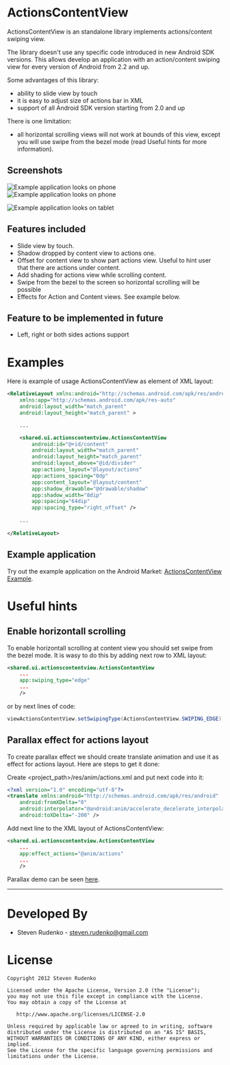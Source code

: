 ActionsContentView
===================

ActionsContentView is an standalone library implements actions/content swiping view.

The library doesn't use any specific code introduced in new Android SDK versions. This allows develop an application with an action/content swiping view for every version of Android from 2.2 and up.

Some advantages of this library:

* ability to slide view by touch
* it is easy to adjust size of actions bar in XML
* support of all Android SDK version starting from 2.0 and up

There is one limitation:

* all horizontal scrolling views will not work at bounds of this view, except you will use swipe from the bezel mode (read Useful hints for more information).

Screenshots
-----------

![Example application looks on phone][1]![Example application looks on phone][2]

![Example application looks on tablet][3]

Features included
-----------------
* Slide view by touch.
* Shadow dropped by content view to actions one.
* Offset for content view to show part actions view. Useful to hint user that there are actions under content.
* Add shading for actions view while scrolling content.
* Swipe from the bezel to the screen so horizontal scrolling will be possible
* Effects for Action and Content views. See example below.

Feature to be implemented in future
-----------------------------------
* Left, right or both sides actions support


Examples
=============

Here is example of usage ActionsContentView as element of XML layout:

```xml
<RelativeLayout xmlns:android="http://schemas.android.com/apk/res/android"
    xmlns:app="http://schemas.android.com/apk/res-auto"
    android:layout_width="match_parent"
    android:layout_height="match_parent" >

    ...

    <shared.ui.actionscontentview.ActionsContentView
        android:id="@+id/content"
        android:layout_width="match_parent"
        android:layout_height="match_parent"
        android:layout_above="@id/divider"
        app:actions_layout="@layout/actions"
        app:actions_spacing="0dp"
        app:content_layout="@layout/content"
        app:shadow_drawable="@drawable/shadow"
        app:shadow_width="8dip"
        app:spacing="64dip"
        app:spacing_type="right_offset" />
    
    ...
   
</RelativeLayout>
```
Example application
-------------------
Try out the example application on the Android Market: [ActionsContentView Example][4].

Useful hints
============

Enable horizontall scrolling
-------------
To enable horizontall scrolling at content view you should set swipe from the bezel mode.
It is wasy to do this by adding next row to XML layout:

```xml
<shared.ui.actionscontentview.ActionsContentView
    ...
    app:swiping_type="edge"
    ...
    />
```

or by next lines of code:

```java
viewActionsContentView.setSwipingType(ActionsContentView.SWIPING_EDGE);
```


Parallax effect for actions layout
-------------
To create parallax effect we should create translate animation and use it as effect for actions layout.
Here are steps to get it done:

Create <project_path>/res/anim/actions.xml and put next code into it:

```xml
<?xml version="1.0" encoding="utf-8"?>
<translate xmlns:android="http://schemas.android.com/apk/res/android"
    android:fromXDelta="0"
    android:interpolator="@android:anim/accelerate_decelerate_interpolator"
    android:toXDelta="-200" />
```
Add next line to the XML layout of ActionsContentView:

```xml
<shared.ui.actionscontentview.ActionsContentView
    ...
    app:effect_actions="@anim/actions"
    ...
    />
```
Parallax demo can be seen [here][5].

-------------------------------------------------------------------------------

Developed By
============

* Steven Rudenko - <steven.rudenko@gmail.com>

License
=======

    Copyright 2012 Steven Rudenko

    Licensed under the Apache License, Version 2.0 (the "License");
    you may not use this file except in compliance with the License.
    You may obtain a copy of the License at

       http://www.apache.org/licenses/LICENSE-2.0

    Unless required by applicable law or agreed to in writing, software
    distributed under the License is distributed on an "AS IS" BASIS,
    WITHOUT WARRANTIES OR CONDITIONS OF ANY KIND, either express or implied.
    See the License for the specific language governing permissions and
    limitations under the License.




 [1]: http://lh3.ggpht.com/LSmwlk83O_BZciUXNmqgEWcBKzCKK17YCS-Gmv2_VnPnMYbpK4NVSuaaCWD45R8-dW3g
 [2]: http://lh6.ggpht.com/oybOlHn0z9uFMj58s-gRiwICQydFhB5lFGY9cx0qCAQNDm19E8EM2iWyfMTzkTPBKuMY
 [3]: http://lh4.ggpht.com/gjSc5WXfxL2hZqq6Rno0Byx3nHEf7-n4G8ceDV3BC0e4wm2RpFxC7I8VMPgSA9fvKyw
 [4]: http://play.google.com/store/apps/details?id=sample.actionscontentview
 [5]: http://img534.imageshack.us/img534/6403/actionscontentviewparal.gif
